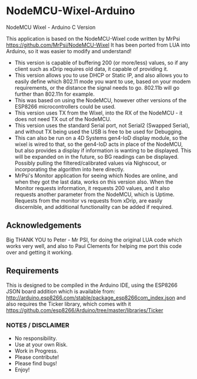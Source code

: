 # NodeMCU-Wixel-Arduino
NodeMCU Wixel - Arduino C Version

This application is based on the NodeMCU-Wixel code written by MrPsi https://github.com/MrPsi/NodeMCU-Wixel
It has been ported from LUA into Arduino, so it was easier to modify and understand!

* This version is capable of buffering 200 (or more/less) values, so if any client such as xDrip requires old data, it capable of providing it.
 * This version allows you to use DHCP or Static IP, and also allows you to easily define which 802.11 mode you want to use, based on your modem requirements, or the distance the signal needs to go. 802.11b will go further than 802.11n for example.
 * This was based on using the NodeMCU, however other versions of the ESP8266 microcontrollers could be used.
 * This version uses TX from the Wixel, into the RX of the NodeMCU - it does not need TX out of the NodeMCU. 
 * This version uses the standard Serial port, not Serial2 (Swapped Serial), and without TX being used the USB is free to be used for Debugging.
 * This can also be run on a 4D Systems gen4-IoD display module, so the wixel is wired to that, so the gen4-IoD acts in place of the NodeMCU, but also provides a display if information is wanting to be displayed. This will be expanded on in the future, so BG readings can be displayed. Possibly pulling the filtered/calibrated values via Nighscout, or incorporating the algorithm into here directly.
 * MrPsi's Monitor application for seeing which Nodes are online, and when they got the last data, works on this version also. When the Monitor requests information, it requests 200 values, and it also requests another parameter from the NodeMCU, which is Uptime. Requests from the monitor vs requests from xDrip, are easily discernible, and additional functionality can be added if required.
 
## Acknowledgements
 
Big THANK YOU to Peter - Mr PSI, for doing the original LUA code which works very well, and also to Paul Clements for helping me port this code over and getting it working.

## Requirements

This is designed to be compiled in the Arduino IDE, using the ESP8266 JSON board addition which is available from: http://arduino.esp8266.com/stable/package_esp8266com_index.json and also requires the Ticker library, which comes with it https://github.com/esp8266/Arduino/tree/master/libraries/Ticker

### NOTES / DISCLAIMER

* No responsibility. 
* Use at your own Risk. 
* Work in Progress. 
* Please contribute! 
* Please find bugs!
* Enjoy!
